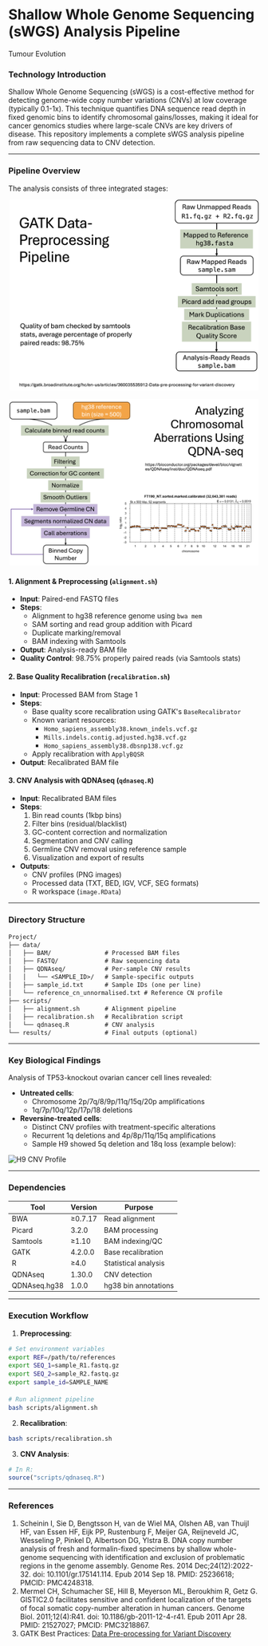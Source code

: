 # Shallow Whole Genome Sequencing (sWGS) Analysis Pipeline      
Tumour Evolution      

### Technology Introduction    
Shallow Whole Genome Sequencing (sWGS) is a cost-effective method for detecting genome-wide copy number variations (CNVs) at low coverage (typically 0.1-1x). This technique quantifies DNA sequence read depth in fixed genomic bins to identify chromosomal gains/losses, making it ideal for cancer genomics studies where large-scale CNVs are key drivers of disease. This repository implements a complete sWGS analysis pipeline from raw sequencing data to CNV detection.      

---

### Pipeline Overview
The analysis consists of three integrated stages:

<p align="center">
    <img src="images/Picture1.png" alt="Picture1" width="500">
</p>

<p align="center">
    <img src="images/Picture2.png" alt="Picture2" width="500">
</p>

#### 1. Alignment & Preprocessing (`alignment.sh`)
- **Input**: Paired-end FASTQ files
- **Steps**:
  - Alignment to hg38 reference genome using `bwa mem`
  - SAM sorting and read group addition with Picard
  - Duplicate marking/removal
  - BAM indexing with Samtools
- **Output**: Analysis-ready BAM file
- **Quality Control**: 98.75% properly paired reads (via Samtools stats)

#### 2. Base Quality Recalibration (`recalibration.sh`)
- **Input**: Processed BAM from Stage 1
- **Steps**:
  - Base quality score recalibration using GATK's `BaseRecalibrator`
  - Known variant resources: 
    - `Homo_sapiens_assembly38.known_indels.vcf.gz`
    - `Mills.indels.contig.adjusted.hg38.vcf.gz`
    - `Homo_sapiens_assembly38.dbsnp138.vcf.gz`
  - Apply recalibration with `ApplyBQSR`
- **Output**: Recalibrated BAM file


#### 3. CNV Analysis with QDNAseq (`qdnaseq.R`)
- **Input**: Recalibrated BAM files
- **Steps**:
  1. Bin read counts (1kbp bins)
  2. Filter bins (residual/blacklist)
  3. GC-content correction and normalization
  4. Segmentation and CNV calling
  5. Germline CNV removal using reference sample
  6. Visualization and export of results
- **Outputs**:
  - CNV profiles (PNG images)
  - Processed data (TXT, BED, IGV, VCF, SEG formats)
  - R workspace (`image.RData`)

---

### Directory Structure
```
Project/
├── data/
│   ├── BAM/               # Processed BAM files
│   ├── FASTQ/             # Raw sequencing data
│   ├── QDNAseq/           # Per-sample CNV results
│   │   └── <SAMPLE_ID>/   # Sample-specific outputs
│   ├── sample_id.txt      # Sample IDs (one per line)
│   └── reference_cn_unnormalised.txt # Reference CN profile
├── scripts/
│   ├── alignment.sh       # Alignment pipeline
│   ├── recalibration.sh   # Recalibration script
│   └── qdnaseq.R          # CNV analysis
└── results/               # Final outputs (optional)
```

---

### Key Biological Findings
Analysis of TP53-knockout ovarian cancer cell lines revealed:
- **Untreated cells**:
  - Chromosome 2p/7q/8/9p/11q/15q/20p amplifications
  - 1q/7p/10q/12p/17p/18 deletions
- **Reversine-treated cells**:
  - Distinct CNV profiles with treatment-specific alterations
  - Recurrent 1q deletions and 4p/8p/11q/15q amplifications
  - Sample H9 showed 5q deletion and 18q loss (example below):

![H9 CNV Profile](https://example.com/h9_profile.png)

---

### Dependencies
| Tool          | Version       | Purpose                     |
|---------------|---------------|----------------------------|
| BWA           | ≥0.7.17       | Read alignment             |
| Picard        | 3.2.0         | BAM processing             |
| Samtools      | ≥1.10         | BAM indexing/QC            |
| GATK          | 4.2.0.0       | Base recalibration         |
| R             | ≥4.0          | Statistical analysis       |
| QDNAseq       | 1.30.0        | CNV detection              |
| QDNAseq.hg38  | 1.0.0         | hg38 bin annotations       |

---

### Execution Workflow
1. **Preprocessing**:
```bash
# Set environment variables
export REF=/path/to/references
export SEQ_1=sample_R1.fastq.gz
export SEQ_2=sample_R2.fastq.gz
export sample_id=SAMPLE_NAME

# Run alignment pipeline
bash scripts/alignment.sh
```

2. **Recalibration**:
```bash
bash scripts/recalibration.sh
```

3. **CNV Analysis**:
```R
# In R:
source("scripts/qdnaseq.R")
```

---

### References
1. Scheinin I, Sie D, Bengtsson H, van de Wiel MA, Olshen AB, van Thuijl HF, van Essen HF, Eijk PP, Rustenburg F, Meijer GA, Reijneveld JC, Wesseling P, Pinkel D, Albertson DG, Ylstra B. DNA copy number analysis of fresh and formalin-fixed specimens by shallow whole-genome sequencing with identification and exclusion of problematic regions in the genome assembly. Genome Res. 2014 Dec;24(12):2022-32. doi: 10.1101/gr.175141.114. Epub 2014 Sep 18. PMID: 25236618; PMCID: PMC4248318.        
2. Mermel CH, Schumacher SE, Hill B, Meyerson ML, Beroukhim R, Getz G. GISTIC2.0 facilitates sensitive and confident localization of the targets of focal somatic copy-number alteration in human cancers. Genome Biol. 2011;12(4):R41. doi: 10.1186/gb-2011-12-4-r41. Epub 2011 Apr 28. PMID: 21527027; PMCID: PMC3218867.
3. GATK Best Practices: [Data Pre-processing for Variant Discovery](https://gatk.broadinstitute.org/hc/en-us/articles/360035535912-Data-pre-processing-for-variant-discovery)


